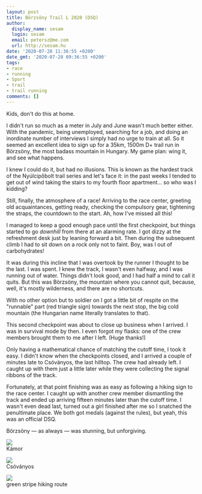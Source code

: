 ```yaml
---
layout: post
title: Börzsöny Trail L 2020 (DSQ)
author:
  display_name: sesam
  login: sesam
  email: petersz@me.com
  url: http://sesam.hu
date: '2020-07-28 11:36:55 +0200'
date_gmt: '2020-07-28 09:36:55 +0200'
tags:
- race
- running
- Sport
- trail
- trail running
comments: []
---
```


Kids, don't do this at home.

I didn't run so much as a meter in July and June wasn't much better either. With the pandemic, being unemployed, searching for a job, and doing an inordinate number of interviews I simply had no urge to train at all. So it seemed an excellent idea to sign up for a 35km, 1500m D+ trail run in Börzsöny, the most badass mountain in Hungary. My game plan: wing it, and see what happens.

I knew I could do it, but had no illusions. This is known as the hardest track of the Nyúlcipőbolt trail series and let's face it: in the past weeks I tended to get out of wind taking the stairs to my fourth floor apartment… so who was I kidding?

Still, finally, the atmosphere of a race! Arriving to the race center, greeting old acquaintances, getting ready, checking the compulsory gear, tightening the straps, the countdown to the start. Ah, how I've missed all this!

I managed to keep a good enough pace until the first checkpoint, but things started to go _downhill_ from there at an alarming rate. I got dizzy at the refreshment desk just by leaning forward a bit. Then during the subsequent climb I had to sit down on a rock only not to faint. Boy, was I out of carbohydrates!

It was during this incline that I was overtook by the runner I thought to be the last. I was spent. I knew the track, I wasn't even halfway, and I was running out of water. Things didn't look good, and I had half a mind to call it quits. But this was Börzsöny, the mountain where you cannot quit, because, well, it's mostly wilderness, and there are no shortcuts.

With no other option but to soldier on I got a little bit of respite on the "runnable" part (red triangle sign) towards the next stop, the big cold mountain (the Hungarian name literally translates to that).

This second checkpoint was about to close up business when I arrived. I was in survival mode by then. I even forgot my flasks: one of the crew members brought them to me after I left. (Huge thanks!)

Only having a mathematical chance of matching the cutoff time, I took it easy. I didn't know when the checkpoints closed, and I arrived a couple of minutes late to Csóványos, the last hilltop. The crew had already left. I caught up with them just a little later while they were collecting the signal ribbons of the track.

Fortunately, at that point finishing was as easy as following a hiking sign to the race center. I caught up with another crew member dismantling the track and ended up arriving fifteen minutes later than the cutoff time. I wasn't even dead last, turned out a girl finished after me so I snatched the penultimate place. We both got medals (against the rules), but yeah, this was an official DSQ.

Börzsöny — as always — was stunning, but unforgiving.

![](https://sesam.hu/wp-content/uploads/2020/07/IMG_2990-1024x768.jpeg)  
Kámor

![](https://sesam.hu/wp-content/uploads/2020/07/IMG_2993-1024x768.jpeg)  
Csóványos

![](https://sesam.hu/wp-content/uploads/2020/07/IMG_2994-1024x768.jpeg)  
green stripe hiking route
